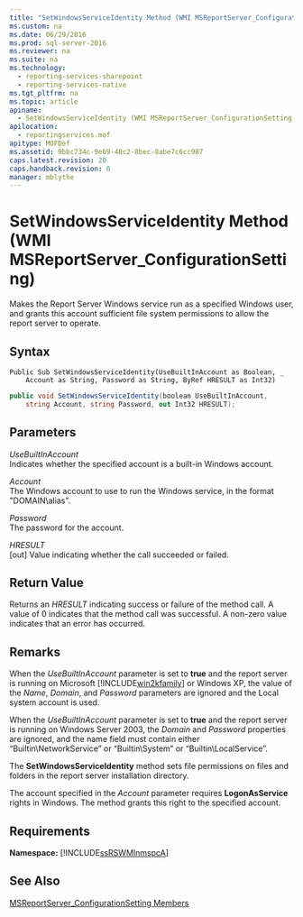 ```yaml
---
title: "SetWindowsServiceIdentity Method (WMI MSReportServer_ConfigurationSetting)"
ms.custom: na
ms.date: 06/29/2016
ms.prod: sql-server-2016
ms.reviewer: na
ms.suite: na
ms.technology: 
  - reporting-services-sharepoint
  - reporting-services-native
ms.tgt_pltfrm: na
ms.topic: article
apiname: 
  - SetWindowsServiceIdentity (WMI MSReportServer_ConfigurationSetting Class)
apilocation: 
  - reportingservices.mof
apitype: MOFDef
ms.assetid: 9bbc734c-9e69-48c2-8bec-8abe7c6cc987
caps.latest.revision: 20
caps.handback.revision: 0
manager: mblythe
---
```

# SetWindowsServiceIdentity Method (WMI MSReportServer_ConfigurationSetting)
Makes the Report Server Windows service run as a specified Windows user, and grants this account sufficient file system permissions to allow the report server to operate.  
  
## Syntax  
  
```vb#  
Public Sub SetWindowsServiceIdentity(UseBuiltInAccount as Boolean, _  
    Account as String, Password as String, ByRef HRESULT as Int32)  
```  
  
```c#  
public void SetWindowsServiceIdentity(boolean UseBuiltInAccount,   
    string Account, string Password, out Int32 HRESULT);  
```  
  
## Parameters  
 *UseBuiltInAccount*  
 Indicates whether the specified account is a built-in Windows account.  
  
 *Account*  
 The Windows account to use to run the Windows service, in the format "DOMAIN\alias".  
  
 *Password*  
 The password for the account.  
  
 *HRESULT*  
 [out] Value indicating whether the call succeeded or failed.  
  
## Return Value  
 Returns an *HRESULT* indicating success or failure of the method call. A value of 0 indicates that the method call was successful. A non-zero value indicates that an error has occurred.  
  
## Remarks  
 When the *UseBuiltInAccount* parameter is set to **true** and the report server is running on Microsoft [!INCLUDE[win2kfamily](../../Topics/TopicNameNotContainA/tokens/win2kfamily_md.md)] or Windows XP, the value of the *Name*, *Domain*, and *Password* parameters are ignored and the Local system account is used.  
  
 When the *UseBuiltInAccount* parameter is set to **true** and the report server is running on Windows Server 2003, the *Domain* and *Password* properties are ignored, and the name field must contain either “Builtin\NetworkService” or “Builtin\System” or “Builtin\LocalService”.  
  
 The **SetWindowsServiceIdentity** method sets file permissions on files and folders in the report server installation directory.  
  
 The account specified in the *Account* parameter requires **LogonAsService** rights in Windows. The method grants this right to the specified account.  
  
## Requirements  
 **Namespace:** [!INCLUDE[ssRSWMInmspcA](../../Topics/TopicNameNotContainA/tokens/ssRSWMInmspcA_md.md)]  
  
## See Also  
 [MSReportServer_ConfigurationSetting Members](../../Topics/TopicNameNotContainA/MSReportServer_ConfigurationSetting-Members.md)